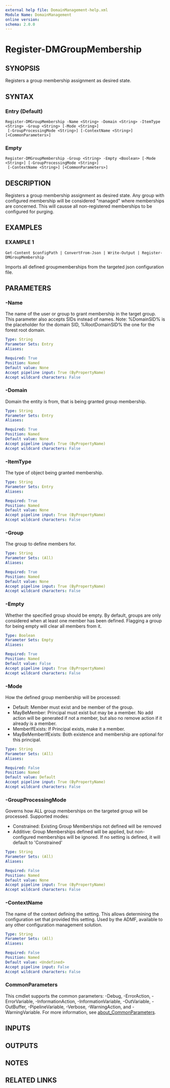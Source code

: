 ```yaml
---
external help file: DomainManagement-help.xml
Module Name: DomainManagement
online version:
schema: 2.0.0
---
```


# Register-DMGroupMembership

## SYNOPSIS
Registers a group membership assignment as desired state.

## SYNTAX

### Entry (Default)
```
Register-DMGroupMembership -Name <String> -Domain <String> -ItemType <String> -Group <String> [-Mode <String>]
 [-GroupProcessingMode <String>] [-ContextName <String>] [<CommonParameters>]
```

### Empty
```
Register-DMGroupMembership -Group <String> -Empty <Boolean> [-Mode <String>] [-GroupProcessingMode <String>]
 [-ContextName <String>] [<CommonParameters>]
```

## DESCRIPTION
Registers a group membership assignment as desired state.
Any group with configured membership will be considered "managed" where memberships are concerned.
This will causse all non-registered memberships to be configured for purging.

## EXAMPLES

### EXAMPLE 1
```
Get-Content $configPath | ConvertFrom-Json | Write-Output | Register-DMGroupMembership
```

Imports all defined groupmemberships from the targeted json configuration file.

## PARAMETERS

### -Name
The name of the user or group to grant membership in the target group.
This parameter also accepts SIDs instead of names.
Note: %DomainSID% is the placeholder for the domain SID, %RootDomainSID% the one for the forest root domain.

```yaml
Type: String
Parameter Sets: Entry
Aliases:

Required: True
Position: Named
Default value: None
Accept pipeline input: True (ByPropertyName)
Accept wildcard characters: False
```

### -Domain
Domain the entity is from, that is being granted group membership.

```yaml
Type: String
Parameter Sets: Entry
Aliases:

Required: True
Position: Named
Default value: None
Accept pipeline input: True (ByPropertyName)
Accept wildcard characters: False
```

### -ItemType
The type of object being granted membership.

```yaml
Type: String
Parameter Sets: Entry
Aliases:

Required: True
Position: Named
Default value: None
Accept pipeline input: True (ByPropertyName)
Accept wildcard characters: False
```

### -Group
The group to define members for.

```yaml
Type: String
Parameter Sets: (All)
Aliases:

Required: True
Position: Named
Default value: None
Accept pipeline input: True (ByPropertyName)
Accept wildcard characters: False
```

### -Empty
Whether the specified group should be empty.
By default, groups are only considered when at least one member has been defined.
Flagging a group for being empty will clear all members from it.

```yaml
Type: Boolean
Parameter Sets: Empty
Aliases:

Required: True
Position: Named
Default value: False
Accept pipeline input: True (ByPropertyName)
Accept wildcard characters: False
```

### -Mode
How the defined group membership will be processed:
- Default:             Member must exist and be member of the group.
- MayBeMember:         Principal must exist but may be a member.
No add action will be generated if not a member, but also no remove action if it already is a member.
- MemberIfExists:      If Principal exists, make it a member.
- MayBeMemberIfExists: Both existence and membership are optional for this principal.

```yaml
Type: String
Parameter Sets: (All)
Aliases:

Required: False
Position: Named
Default value: Default
Accept pipeline input: True (ByPropertyName)
Accept wildcard characters: False
```

### -GroupProcessingMode
Governs how ALL group memberships on the targeted group will be processed.
Supported modes:
- Constrained: Existing Group Memberships not defined will be removed
- Additive: Group Memberships defined will be applied, but non-configured memberships will be ignored.
If no setting is defined, it will default to 'Constrained'

```yaml
Type: String
Parameter Sets: (All)
Aliases:

Required: False
Position: Named
Default value: None
Accept pipeline input: True (ByPropertyName)
Accept wildcard characters: False
```

### -ContextName
The name of the context defining the setting.
This allows determining the configuration set that provided this setting.
Used by the ADMF, available to any other configuration management solution.

```yaml
Type: String
Parameter Sets: (All)
Aliases:

Required: False
Position: Named
Default value: <Undefined>
Accept pipeline input: False
Accept wildcard characters: False
```

### CommonParameters
This cmdlet supports the common parameters: -Debug, -ErrorAction, -ErrorVariable, -InformationAction, -InformationVariable, -OutVariable, -OutBuffer, -PipelineVariable, -Verbose, -WarningAction, and -WarningVariable. For more information, see [about_CommonParameters](http://go.microsoft.com/fwlink/?LinkID=113216).

## INPUTS

## OUTPUTS

## NOTES

## RELATED LINKS
